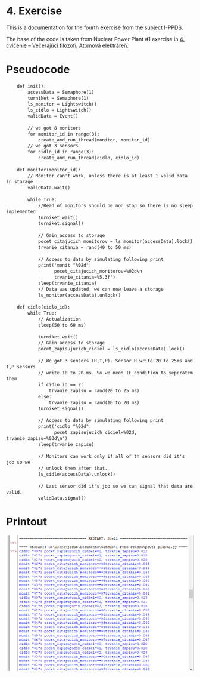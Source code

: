 # 4. Exercise
This is a documentation for the fourth exercise from the subject I-PPDS.

The base of the code is taken from Nuclear Power Plant #1 exercise in [4. cvičenie – Večerajúci filozofi, Atómová elektráreň](https://uim.fei.stuba.sk/i-ppds/4-cvicenie-vecerajuci-filozofi-atomova-elektraren-%f0%9f%8d%bd%ef%b8%8f/).


# Pseudocode

        def init():
            accessData = Semaphore(1)
            turniket = Semaphore(1)
            ls_monitor = Lightswitch()
            ls_cidlo = Lightswitch()
            validData = Event()

            // we got 8 monitors
            for monitor_id in range(8):
                create_and_run_thread(monitor, monitor_id)
            // we got 3 sensors
            for cidlo_id in range(3):
                create_and_run_thread(cidlo, cidlo_id)

        def monitor(monitor_id):
            // Monitor can't work, unless there is at least 1 valid data in storage
            validData.wait()

            while True:
                //Read of monitors should be non stop so there is no sleep implemented
                turniket.wait()
                turniket.signal()

                // Gain access to storage
                pocet_citajucich_monitorov = ls_monitor(accessData).lock()
                trvanie_citania = rand(40 to 50 ms)

                // Access to data by simulating following print
                print('monit "%02d":
                      pocet_citajucich_monitorov=%02d\n
                      trvanie_citania=%5.3f')
                sleep(trvanie_citania)
                // Data was updated, we can now leave a storage
                ls_monitor(accessData).unlock()

        def cidlo(cidlo_id):
            while True:
                // Actualization
                sleep(50 to 60 ms)

                turniket.wait()
                // Gain access to storage
                pocet_zapisujucich_cidiel = ls_cidlo(accessData).lock()

                // We got 3 sensors (H,T,P). Sensor H write 20 to 25ms and T,P sensors
                // write 10 to 20 ms. So we need IF condition to seperatem them.
                if cidlo_id == 2:
                    trvanie_zapisu = rand(20 to 25 ms)
                else:
                    trvanie_zapisu = rand(10 to 20 ms)
                turniket.signal()

                // Access to data by simulating following print
                print('cidlo "%02d":
                      pocet_zapisujucich_cidiel=%02d,               trvanie_zapisu=%03d\n')
                sleep(trvanie_zapisu)

                // Monitors can work only if all of th sensors did it's job so we
                // unlock them after that.
                ls_cidlo(accessData).unlock()

                // Last sensor did it's job so we can signal that data are valid.
                validData.signal()

# Printout
![Bad Release](https://raw.githubusercontent.com/Rokulus/I-PPDS_Procka/04/images/power_plant.png)

